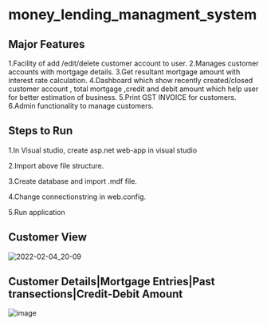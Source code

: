 # money_lending_managment_system

## Major Features
1.Facility of add /edit/delete customer account  to user.
2.Manages  customer accounts  with mortgage details.
3.Get resultant mortgage amount with interest rate calculation.
4.Dashboard which show recently created/closed customer account , total mortgage  ,credit and debit amount which help user for better estimation of business.
5.Print GST INVOICE for customers.
6.Admin functionality to manage customers.

## Steps to Run

1.In Visual studio, create asp.net web-app in visual studio

2.Import above file structure.

3.Create database and import .mdf file.

4.Change connectionstring in web.config.

5.Run application

## Customer View
![2022-02-04_20-09](https://user-images.githubusercontent.com/25721103/152547715-10adee2d-bdd1-453c-a4db-2b128c99ea9d.png)

## Customer Details|Mortgage Entries|Past transections|Credit-Debit Amount
 
![image](https://user-images.githubusercontent.com/25721103/152548206-58f7db55-72fb-4334-bfc3-356c65a95447.png)
